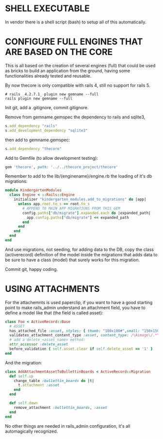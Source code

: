 # SHELL EXECUTABLE

In vendor there is a shell script (bash) to setup all of this automatically.

# CONFIGURE FULL ENGINES THAT ARE BASED ON THE CORE

This is all based on the creation of several engines (full) that could be used as bricks to build an application from the ground, having some functionalities already tested and reusable.

By now thecore is only compatible with rails 4, still no support for rails 5.

```shell
# rails _4.2.7.1_ plugin new gemname --full
rails plugin new gemname --full
```

Init git, add a .gitignore, commit gitignore.

Remove from gemname.gemspec the dependency to rails and sqlite3,

```ruby
s.add_dependency "rails"
s.add_development_dependency "sqlite3"
```

then add to gemname.gemspec:

```ruby
s.add_dependency "thecore"
```

Add to Gemfile (to allow development testing):

```ruby
gem 'thecore', path: '../../thecore_project/thecore'
```

Remember to add to the lib/{enginename}/engine.rb the loading of it's db migrations:

```ruby
module KindergartenModules
  class Engine < ::Rails::Engine
    initializer "kindergarten_modules.add_to_migrations" do |app|
      unless app.root.to_s == root.to_s
        # APPEND TO MAIN APP MIGRATIONS FROM THIS GEM
        config.paths["db/migrate"].expanded.each do |expanded_path|
          app.config.paths["db/migrate"] << expanded_path
        end
      end
    end
  end
end
```

And use migrations, not seeding, for adding data to the DB, copy the class (activerecord) definition of the model inside the migrations that adds data to be sure to have a class (model) that surely works for this migration.

Commit git, happy coding.

# USING ATTACHMENTS

For the attachemnts is used paperclip, if you want to have a good starting point to make rails_admin understand an attachment field, you have to define a model like that (the field is called asset):

```ruby
class Foo < ActiveRecord::Base
  # ASSET
  has_attached_file :asset, styles: { thumb: "100x100#",small: "150x150>", medium: "200x200" }
  validates_attachment_content_type :asset, content_type: /\Aimage\/.*\Z/
  # add a delete_<asset_name> method:
  attr_accessor :delete_asset
  before_validation { self.asset.clear if self.delete_asset == '1' }
end
```

And the migration:

```ruby
class AddAttachmentAssetToBullettinBoards < ActiveRecord::Migration
  def self.up
    change_table :bullettin_boards do |t|
      t.attachment :asset
    end
  end

  def self.down
    remove_attachment :bullettin_boards, :asset
  end
end
```

No other things are needed in rails_admin configuration, it's all automagically recognized.
